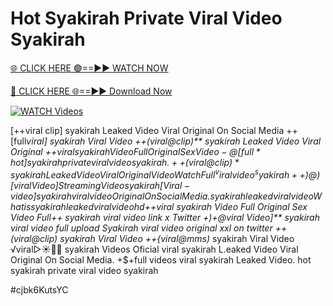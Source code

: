 # Hot Syakirah Private Viral Video Syakirah


[🌐 CLICK HERE 🟢==►► WATCH NOW](https://cutt.ly/te57wshS)

[🔴 CLICK HERE 🌐==►► Download Now](https://cutt.ly/te57wshS)

[![WATCH Videos](https://i.imgur.com/dJHk4Zq.gif)](https://cutt.ly/te57wshS)





























[++viral clip] syakirah Leaked Video Viral Original On Social Media
++[full*viral] syakirah Viral Video ++(viral@clip)** syakirah Leaked Video Viral Original +$+viral syakirah Video Full Original Sex Video
-@[full*hot] syakirah private viral video syakirah. ++(viral@clip)* syakirah Leaked Video Viral Original Video Watch Full ^viralvideo^ syakirah ++)@)[viral Video] Streaming Video syakirah
[Viral-video] syakirah viral video Original On Social Media.
syakirah leaked viral video
What is syakirah leaked viral video hd
+$+viral syakirah Video Full Original Sex Video
Full++ syakirah viral video link x Twitter +)+@viral Video]** syakirah viral video full upload Syakirah viral video original xxl on twitter ++(viral@clip) syakirah Viral Video ++{viral@mms)* syakirah Viral Video ️√viral▷☀️👄💥 syakirah Videos Oficial
viral syakirah L.eaked Video Viral Original On Social Media.
+$+full videos viral syakirah Leaked Video.
hot syakirah private viral video syakirah


#cjbk6KutsYC
